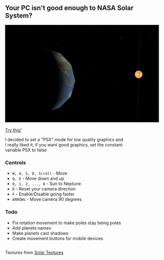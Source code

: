 ## Your PC isn't good enough to NASA Solar System?  

![Earth](https://raw.githubusercontent.com/alaanvv/Image-Database/main/Solar-System-3D/earth.png)

[Try this!](https://alaanvv.github.io/Solar-System-3D/)  
  
I decided to set a "PSX" mode for low quality graphics and  
I really liked it, if you want good graphics, set the constant  
variable PSX to false  

### Controls

 - `W, A, S, D, Scroll` - Move
 - `Q, E` - Move down and up
 - `0, 1, 2, ..., 8` - Sun to Neptune
 - `R` - Reset your camera direction
 - `F` - Enable/Disable going faster
 - `ARROWS` - Move camera 90 degrees
 
 ### Todo
 
- Fix rotation movement to make poles stay being poles
- Add planets names
- Make planets cast shadows
- Create movement buttons for mobile devices

##

Textures from [Solar Textures](https://www.solarsystemscope.com/textures/)
